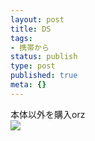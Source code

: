 ```yaml
---
layout: post
title: DS
tags:
- 携帯から
status: publish
type: post
published: true
meta: {}
---
```

<div class="caption">本体以外を購入orz
</div>
<div class="photo"><img src="http://wo.skr.jp/images/uploads/blog-photo-1137847039.54-0.jpg" /></div>
